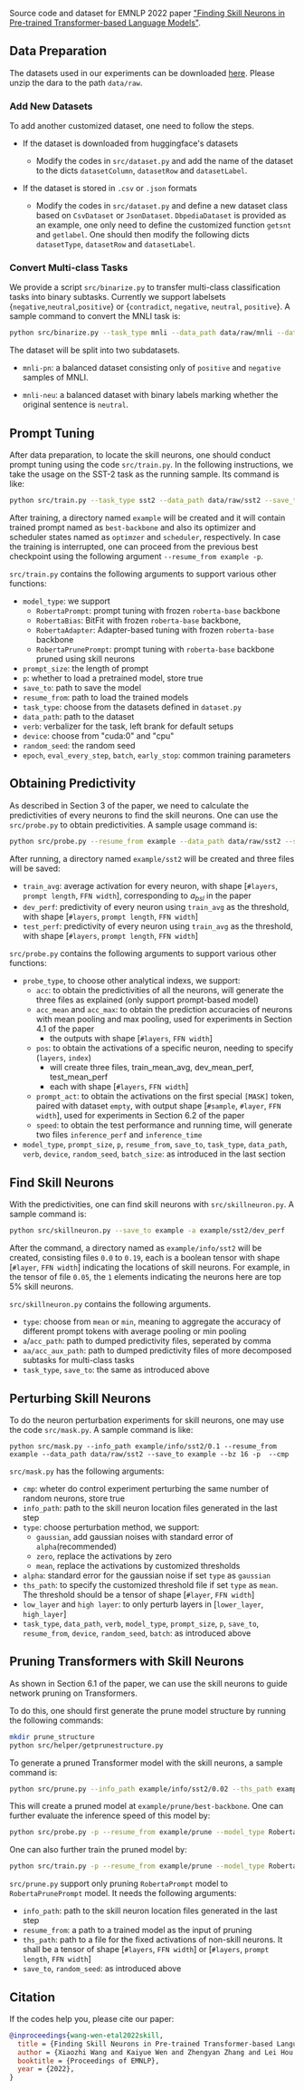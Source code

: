 Source code and dataset for EMNLP 2022 paper ["Finding Skill Neurons in Pre-trained Transformer-based Language Models"](https://arxiv.org/abs/2211.07349).

## Data Preparation

The datasets used in our experiments can be downloaded [here](https://cloud.tsinghua.edu.cn/d/fd753ed7b9f94a099cef). Please unzip the dara to the path `data/raw`.

### Add New Datasets 
To add another customized dataset, one need to follow the steps.

- If the dataset is downloaded from huggingface's datasets
    - Modify the codes in `src/dataset.py` and add the name of the dataset to the dicts `datasetColumn`, `datasetRow` and `datasetLabel`.

- If the dataset is stored in `.csv` or `.json` formats
    - Modify the codes in `src/dataset.py` and define a new dataset class based on `CsvDataset` or `JsonDataset`. `DbpediaDataset` is provided as an example, one only need to define the customized function `getsnt` and `getlabel`. One should then modify the following dicts `datasetType`, `datasetRow` and `datasetLabel`.

### Convert Multi-class Tasks

We provide a script `src/binarize.py` to transfer multi-class classification tasks into binary subtasks. Currently we support labelsets {`negative`,`neutral`,`positive`} or {`contradict`, `negative`, `neutral`, `positive`}. A sample command to convert the MNLI task is:

```bash
python src/binarize.py --task_type mnli --data_path data/raw/mnli --data_path data/raw
```

The dataset will be split into two subdatasets.

- `mnli-pn`: a balanced dataset consisting only of `positive` and `negative` samples of MNLI.

- `mnli-neu`: a balanced dataset with binary labels marking whether the original sentence is `neutral`.

## Prompt Tuning

After data preparation, to locate the skill neurons, one should conduct prompt tuning using the code `src/train.py`. In the following instructions, we take the usage on the SST-2 task as the running sample. Its command is like:

```bash
python src/train.py --task_type sst2 --data_path data/raw/sst2 --save_to example --bz 128 --eval_every_step 2000 --model_type RobertaPrompt
```

After training, a directory named `example` will be created and it will contain trained prompt named as `best-backbone` and also its optimizer and scheduler states named as `optimzer` and `scheduler`, respectively. In case the training is interrupted, one can proceed from the previous best checkpoint using the following argument `--resume_from example -p`.

`src/train.py` contains the following arguments to support various other functions:

- `model_type`: we support
    - `RobertaPrompt`: prompt tuning with frozen `roberta-base` backbone
    - `RobertaBias`: BitFit with frozen `roberta-base` backbone,
    - `RobertaAdapter`: Adapter-based tuning with frozen `roberta-base` backbone
    - `RobertaPrunePrompt`: prompt tuning with `roberta-base` backbone pruned using skill neurons
- `prompt_size`: the length of prompt
- `p`: whether to load a pretrained model, store true
- `save_to`: path to save the model
- `resume_from`: path to load the trained models
- `task_type`: choose from the datasets defined in `dataset.py`
- `data_path`: path to the dataset
- `verb`: verbalizer for the task, left brank for default setups
- `device`: choose from "cuda:0" and "cpu"
- `random_seed`: the random seed
- `epoch`, `eval_every_step`, `batch`, `early_stop`: common training parameters


## Obtaining Predictivity

As described in Section 3 of the paper, we need to calculate the predictivities of every neurons to find the skill neurons. One can use the `src/probe.py` to obtain predictivities. A sample usage command is:

```bash
python src/probe.py --resume_from example --data_path data/raw/sst2 --save_to example --probe_type acc --bz 16 -p --task_type sst2 --model_type RobertaPrompt
```

After running, a directory named `example/sst2` will be created and three files will be saved:
- `train_avg`: average activation for every neuron, with shape [`#layers`, `prompt length`, `FFN width`], corresponding to $a_{bsl}$ in the paper
- `dev_perf`: predictivity of every neuron using `train_avg` as the threshold, with shape [`#layers`, `prompt length`, `FFN width`]
- `test_perf`: predictivity of every neuron using `train_avg` as the threshold, with shape [`#layers`, `prompt length`, `FFN width`]

`src/probe.py` contains the following arguments to support various other functions:

- `probe_type`, to choose other analytical indexs, we support:
    - `acc`: to obtain the predictivities of all the neurons, will generate the three files as explained (only support prompt-based model)
    - `acc_mean` and `acc_max`: to obtain the prediction accuracies of neurons with mean pooling and max pooling, used for experiments in Section 4.1 of the paper
        - the outputs with shape [`#layers`, `FFN width`]
    - `pos`: to obtain the activations of a specific neuron, needing to specify (`layers`, `index`)
        - will create three files, train_mean_avg, dev_mean_perf, test_mean_perf
        - each with shape [`#layers`, `FFN width`]
    - `prompt_act`: to obtain the activations on the first special `[MASK]` token, paired with dataset `empty`, with output shape [`#sample`, `#layer`, `FFN width`], used for experiments in Section 6.2 of the paper
    - `speed`: to obtain the test performance and running time, will generate two files `inference_perf` and `inference_time`
- `model_type`, `prompt_size`, `p`, `resume_from`, `save_to`, `task_type`, `data_path`, `verb`, `device`, `random_seed`, `batch_size`: as introduced in the last section


## Find Skill Neurons

With the predictivities, one can find skill neurons with `src/skillneuron.py`. A sample command is:

```bash
python src/skillneuron.py --save_to example -a example/sst2/dev_perf
```

After the command, a directory named as `example/info/sst2` will be created, consisting files `0.0` to `0.19`, each is a boolean tensor with shape [`#layer`, `FFN width`] indicating the locations of skill neurons. For example, in the tensor of file `0.05`, the `1` elements indicating the neurons here are top 5% skill neurons.

`src/skillneuron.py` contains the following arguments.

- `type`: choose from `mean` or `min`, meaning to aggregate the accuracy of different prompt tokens with average pooling or min pooling
- `a`/`acc_path`: path to dumped predictivity files, seperated by comma
- `aa/acc_aux_path`: path to dumped predictivity files of more decomposed subtasks for multi-class tasks
- `task_type`, `save_to`: the same as introduced above

## Perturbing Skill Neurons

To do the neuron perturbation experiments for skill neurons, one may use the code `src/mask.py`. A sample command is like:

```
python src/mask.py --info_path example/info/sst2/0.1 --resume_from example --data_path data/raw/sst2 --save_to example --bz 16 -p  --cmp
```

`src/mask.py` has the following arguments:

- `cmp`: wheter do control experiment perturbing the same number of random neurons, store true
- `info_path`: path to the skill neuron location files generated in the last step
- `type`: choose perturbation method, we support:
    - `gaussian`, add gaussian noises with standard error of `alpha`(recommended)
    - `zero`, replace the activations by zero
    - `mean`, replace the activations by customized thresholds
- `alpha`: standard error for the gaussian noise if set `type` as `gaussian`
- `ths_path`: to specify the customized threshold file if set `type` as `mean`. The threshold should be a tensor of shape [`#layer`, `FFN width`]
- `low_layer` and `high layer`: to only perturb layers in [`lower_layer`, `high_layer`]
- `task_type`, `data_path`, `verb`, `model_type`, `prompt_size`, `p`, `save_to`, `resume_from`, `device`, `random_seed`, `batch`: as introduced above


## Pruning Transformers with Skill Neurons

As shown in Section 6.1 of the paper, we can use the skill neurons to guide network pruning on Transformers.

To do this, one should first generate the prune model structure by running the following commands:

```bash
mkdir prune_structure
python src/helper/getprunestructure.py
```

To generate a pruned Transformer model with the skill neurons, a sample command is:

```bash
python src/prune.py --info_path example/info/sst2/0.02 --ths_path example/sst2/train_avg --save_to example/prune --resume_from example/best-backbone 
```

This will create a pruned model at `example/prune/best-backbone`. One can further evaluate the inference speed of this model by:

```bash
python src/probe.py -p --resume_from example/prune --model_type RobertaPrunePrompt --save_to example/prune --probe_type speed --data_path data/raw/sst2 
```

One can also further train the pruned model by:

```bash
python src/train.py -p --resume_from example/prune --model_type RobertaPrunePrompt --task_type sst2 --data_path  data/raw/sst2 --save_to example/prune --bz 128 --eval_every_step 2000
```

`src/prune.py` support only pruning `RobertaPrompt` model to `RobertaPrunePrompt` model. It needs the following arguments:

- `info_path`: path to the skill neuron location files generated in the last step
- `resume_from`: a path to a trained model as the input of pruning
- `ths_path`: path to a file for the fixed activations of non-skill neurons. It shall be a tensor of shape [`#layers`, `FFN width`] or [`#layers`, `prompt length`, `FFN width`]
- `save_to`, `random_seed`: as introduced above

## Citation
If the codes help you, please cite our paper:
```bibtex
@inproceedings{wang-wen-etal2022skill,
  title = {Finding Skill Neurons in Pre-trained Transformer-based Language Models},
  author = {Xiaozhi Wang and Kaiyue Wen and Zhengyan Zhang and Lei Hou and Zhiyuan Liu and Juanzi Li},
  booktitle = {Proceedings of EMNLP},
  year = {2022},
}
```
